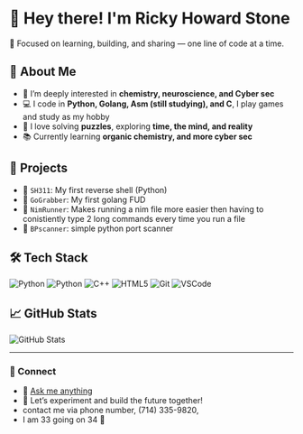 # 👋 Hey there! I'm Ricky Howard Stone


🎯 Focused on learning, building, and sharing — one line of code at a time.

## 🧠 About Me

- 🧪 I’m deeply interested in **chemistry, neuroscience, and Cyber sec**
- 💻 I code in **Python, Golang, Asm (still studying), and C**, I play games and study as my hobby
- 🧩 I love solving **puzzles**, exploring **time, the mind, and reality**
- 📚 Currently learning **organic chemistry, and more cyber sec**

## 🔧 Projects

- 🧠 `SH311`: My first reverse shell (Python)
- 🍪 `GoGrabber`: My first golang FUD 
- 🌱 `NimRunner`: Makes running a nim file more easier then having to conistiently type 2 long commands every time you run a file
- 🔬 `BPscanner`: simple python port scanner

## 🛠️ Tech Stack
![Python](https://img.shields.io/badge/Golang-3776AB?style=flat&logo=python&logoColor=white)
![Python](https://img.shields.io/badge/Python-3776AB?style=flat&logo=python&logoColor=white)
![C++](https://img.shields.io/badge/C-00599C?style=flat&logo=c%2B%2B&logoColor=white)
![HTML5](https://img.shields.io/badge/ASM-E34F26?style=flat&logo=html5&logoColor=white)
![Git](https://img.shields.io/badge/Git-F05032?style=flat&logo=git&logoColor=white)
![VSCode](https://img.shields.io/badge/VSCode-007ACC?style=flat&logo=visual-studio-code&logoColor=white)

## 📈 GitHub Stats

![GitHub Stats](https://github-readme-stats.vercel.app/api?username=rtgOnTop&show_icons=true&theme=dracula)

---

### 🔗 Connect

- 💬 [Ask me anything](https://github.com/rtgOnTop/rtgOnTop/issues)
- 🧪 Let’s experiment and build the future together!
- contact me via phone number, (714) 335-9820,
- I am 33 going on 34 🥳

